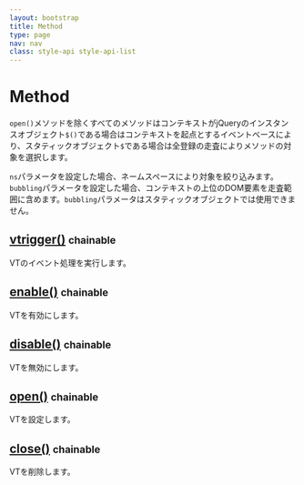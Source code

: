 ```yaml
---
layout: bootstrap
title: Method
type: page
nav: nav
class: style-api style-api-list
---
```


# Method
`open()`メソッドを除くすべてのメソッドはコンテキストがjQueryのインスタンスオブジェクト`$()`である場合はコンテキストを起点とするイベントベースにより、スタティックオブジェクト`$`である場合は全登録の走査によりメソッドの対象を選択します。

`ns`パラメータを設定した場合、ネームスペースにより対象を絞り込みます。`bubbling`パラメータを設定した場合、コンテキストの上位のDOM要素を走査範囲に含めます。`bubbling`パラメータはスタティックオブジェクトでは使用できません。

## [vtrigger()](api/method/vtrigger/) <small><span class="label label-info">chainable</span></small>
VTのイベント処理を実行します。

## [enable()](api/method/enable/) <small><span class="label label-info">chainable</span></small>
VTを有効にします。

## [disable()](api/method/disable/) <small><span class="label label-info">chainable</span></small>
VTを無効にします。

## [open()](api/method/open/) <small><span class="label label-info">chainable</span></small>
VTを設定します。

## [close()](api/method/close/) <small><span class="label label-info">chainable</span></small>
VTを削除します。
